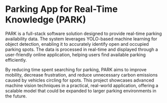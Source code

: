 # Parking App for Real-Time Knowledge (PARK)

PARK is a full-stack software solution designed to provide real-time parking availability data. The system leverages YOLO-based machine learning for object detection, enabling it to accurately identify open and occupied parking spots. The data is processed in real-time and displayed through a user-friendly online application, helping users find available parking efficiently.

By reducing time spent searching for parking, PARK aims to improve mobility, decrease frustration, and reduce unnecessary carbon emissions caused by vehicles circling for spots. This project showcases advanced machine vision techniques in a practical, real-world application, offering a scalable model that could be expanded to larger parking environments in the future.
